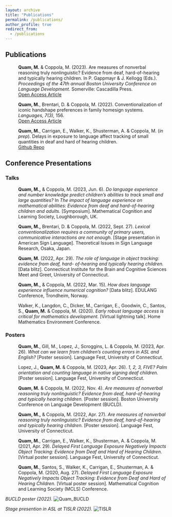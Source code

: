 ```yaml
---
layout: archive
title: "Publications"
permalink: /publications/
author_profile: true
redirect_from: 
  - /publications
---
```


## Publications

<p style="margin-left: 40px"><b>Quam, M.</b> & Coppola, M. (2023). Are measures of nonverbal reasoning truly nonlinguistic? Evidence from deaf, hard-of-hearing and typically hearing children. In P. Gappmayr & J. Kellogg (Eds.). <i>Proceedings of the 47th annual Boston University Conference on Language Development.</i> Somerville: Cascadilla Press.
<br><a href="https://www.mdpi.com/2226-471X/7/3/156](http://www.lingref.com/bucld/47/BUCLD47-50.pdf" target="_blank">Open Access Article</a></p>

<p style="margin-left: 40px"><b>Quam, M.</b>, Brentari, D. & Coppola, M. (2022). Conventionalization of iconic handshape preferences in family homesign systems. <i>Languages, 7(3),</i> 156.
<br><a href="https://www.mdpi.com/2226-471X/7/3/156" target="_blank">Open Access Article</a></p>

<p style="margin-left: 40px"><b>Quam, M.</b>, Carrigan, E., Walker, K., Shusterman, A. & Coppola, M. (<i>in prep</i>). Delays in exposure to language affect tracking of small quantities in deaf and hard of hearing children.
<br><a href="https://github.com/madquam/Mr-Elephant/" target="_blank">Github Repo</a></p>

## Conference Presentations

### Talks

<p style="margin-left: 40px"><b>Quam, M.,</b> & Coppola, M. (2023, Jun. 6). <i>Do language experience and number knowledge predict children’s abilities to track small and large quantities?</i> In <i>The impact of language experience on mathematical abilities: Evidence from deaf and hard-of-hearing children and adults.</i> [Symposium]. Mathematical Cognition and Learning Society, Loughborough, UK.</p>

<p style="margin-left: 40px"><b>Quam, M.,</b> Brentari, D. & Coppola, M. (2022, Sept. 27). <i>Lexical conventionalization requires a community of primary users, communicative interactions are not enough.</i> [Stage presentation in American Sign Language]. Theoretical Issues in Sign Language Research, Osaka, Japan.</p>

<p style="margin-left: 40px"><b>Quam, M.</b> (2022, Apr. 29). <i>The role of language in object tracking: evidence from deaf, hard- of-hearing and typically hearing children.</i> [Data blitz]. Connecticut Institute for the Brain and Cognitive Sciences Meet and Greet, University of Connecticut.</p>

<p style="margin-left: 40px"><b>Quam, M.,</b> & Coppola, M. (2022, Mar. 15). <i>How does language experience influence numerical cognition?</i> [Data blitz]. EDULANG Conference, Trondheim, Norway.</p>

<p style="margin-left: 40px">Walker, K., Langdon, C., Dicker, M., Carrigan, E., Goodwin, C., Santos, S., <b>Quam, M.</b> & Coppola, M. (2020). <i>Early robust language access is critical for mathematics development.</i> [Virtual lightning talk]. Home Mathematics Environment Conference.</p>


### Posters

<p style="margin-left: 40px"><b>Quam, M.</b>, Gill, M., Lopez, J., Scroggins, L. & Coppola, M. (2023, Apr. 26). <i>What can we
learn from children’s counting errors in ASL and English?</i> [Poster session]. Language Fest, University of Connecticut.</p>

<p style="margin-left: 40px">Lopez, J., <b>Quam, M.</b> & Coppola, M. (2023, Apr. 26). <i>1, 2, 3, FIVE? Palm orientation and
counting language in native signing deaf children.</i> [Poster session]. Language Fest, University of Connecticut.</p>

<p style="margin-left: 40px"><b>Quam, M.</b> & Coppola, M. (2022, Nov. 4). <i>Are measures of nonverbal reasoning truly nonlinguistic? Evidence from deaf, hard-of-hearing and typically hearing children.</i> [Poster session]. Boston University Conference on Language Development (BUCLD).</p>

<p style="margin-left: 40px"><b>Quam, M.,</b> & Coppola, M. (2022, Apr. 27). <i>Are measures of nonverbal reasoning truly nonlinguistic? Evidence from deaf, hard-of-hearing and typically hearing children.</i> [Poster session]. Language Fest, University of Connecticut.</p>

<p style="margin-left: 40px"><b>Quam, M.</b>, Carrigan, E., Walker, K., Shusterman, A. & Coppola, M. (2021, Apr. 29). <i>Delayed First Language Exposure Negatively Impacts Object Tracking: Evidence from Deaf and Hard of Hearing Children.</i> [Virtual poster session]. Language Fest, University of Connecticut.</p>

<p style="margin-left: 40px"><b>Quam, M.</b>, Santos, S., Walker, K., Carrigan, E., Shusterman, A. & Coppola, M. (2020, Aug. 27). <i>Delayed First Language Exposure Negatively Impacts Object Tracking: Evidence from Deaf and Hard of Hearing Children.</i> [Virtual poster session]. Mathematical Cognition and Learning Society (MCLS) Conference.</p>

<i>BUCLD poster (2022).</i>
![Quam_BUCLD](https://user-images.githubusercontent.com/56047880/200932975-0ffd8924-06cc-482f-b274-5b98da11287d.png)

<i>Stage presention in ASL at TISLR (2022).</i>
![TISLR](https://user-images.githubusercontent.com/56047880/200942640-8545e311-ba7e-4550-a6f7-7a01dc508a27.JPG)

